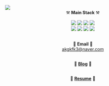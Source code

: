 <img src="https://capsule-render.vercel.app/api?type=waving&0:CCE2ED,100:809EAD&height=180&section=header&text=Sungsoo%27s%20GitHub&fontSize=32&fontColor=ffffff&desc=back-end&descAlignY=33" style="max-width: 100%;" />

<div align=center>
⚒️ <b>Main Stack</b> ⚒️
<br/><br/>
<img src="https://img.shields.io/badge/Java-999999?style=for-the-badge&logo=OpenJDK&logoColor=white">
<img src="https://img.shields.io/badge/spring boot-6DB33F?style=for-the-badge&logo=springBoot&logoColor=white">
<img src="https://img.shields.io/badge/spring security-6DB33F?style=for-the-badge&logo=springsecurity&logoColor=white">
<img src="https://img.shields.io/badge/JPA-A81C7D?style=for-the-badge">
<br/>
<img src="https://img.shields.io/badge/mysql-4479A1?style=for-the-badge&logo=mysql&logoColor=white">
<img src="https://img.shields.io/badge/Redis-DC382D?style=for-the-badge&logo=redis&logoColor=white">
<img src="https://img.shields.io/badge/Oracle linux-FCC624?style=for-the-badge&logo=linux&logoColor=black">
<img src="https://img.shields.io/badge/Docker-2496ED?style=for-the-badge&logo=Docker&logoColor=black">
<br/><br/>

📧 <b>Email</b> 📧
<br/>
akgkfk3@naver.com
<br/><br/>

📝 <a href="https://shuu.tistory.com"><b>Blog</b></a> 📝
<br/><br/>

📜 <a href="https://www.linkedin.com/in/%EC%84%B1%EC%88%98-%EB%B0%95-a88a9729b/"><b>Resume</b></a> 📜
<br/>

</div>


